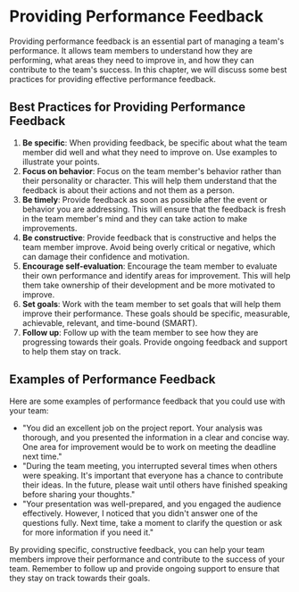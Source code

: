 Providing Performance Feedback
=====================================================================

Providing performance feedback is an essential part of managing a team's performance. It allows team members to understand how they are performing, what areas they need to improve in, and how they can contribute to the team's success. In this chapter, we will discuss some best practices for providing effective performance feedback.

Best Practices for Providing Performance Feedback
-------------------------------------------------

1. **Be specific**: When providing feedback, be specific about what the team member did well and what they need to improve on. Use examples to illustrate your points.
2. **Focus on behavior**: Focus on the team member's behavior rather than their personality or character. This will help them understand that the feedback is about their actions and not them as a person.
3. **Be timely**: Provide feedback as soon as possible after the event or behavior you are addressing. This will ensure that the feedback is fresh in the team member's mind and they can take action to make improvements.
4. **Be constructive**: Provide feedback that is constructive and helps the team member improve. Avoid being overly critical or negative, which can damage their confidence and motivation.
5. **Encourage self-evaluation**: Encourage the team member to evaluate their own performance and identify areas for improvement. This will help them take ownership of their development and be more motivated to improve.
6. **Set goals**: Work with the team member to set goals that will help them improve their performance. These goals should be specific, measurable, achievable, relevant, and time-bound (SMART).
7. **Follow up**: Follow up with the team member to see how they are progressing towards their goals. Provide ongoing feedback and support to help them stay on track.

Examples of Performance Feedback
--------------------------------

Here are some examples of performance feedback that you could use with your team:

* "You did an excellent job on the project report. Your analysis was thorough, and you presented the information in a clear and concise way. One area for improvement would be to work on meeting the deadline next time."
* "During the team meeting, you interrupted several times when others were speaking. It's important that everyone has a chance to contribute their ideas. In the future, please wait until others have finished speaking before sharing your thoughts."
* "Your presentation was well-prepared, and you engaged the audience effectively. However, I noticed that you didn't answer one of the questions fully. Next time, take a moment to clarify the question or ask for more information if you need it."

By providing specific, constructive feedback, you can help your team members improve their performance and contribute to the success of your team. Remember to follow up and provide ongoing support to ensure that they stay on track towards their goals.
